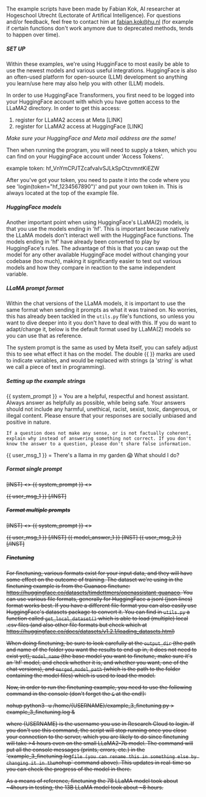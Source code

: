 The example scripts have been made by Fabian Kok, AI researcher at Hogeschool Utrecht (Lectorate of Artifical Intelligence). For questions and/or feedback, feel free to contact him at fabian.kok@hu.nl (for example if certain functions don't work anymore due to deprecated methods, tends to happen over time).

##### SET UP ########################################

Within these examples, we're using HugginFace to most easily be able
to use the newest models and various useful integrations. HuggingFace
is also an often-used platform for open-source (LLM) development so
anything you learn/use here may also help you with other (LLM) models.

In order to use HuggingFace Transformers, you first need to be logged
into your HuggingFace account with which you have gotten access to
the LLaMA2 directory. In order to get this access:

1) register for LLaMA2 access at Meta [LINK]
2) register for LLaMA2 access at HuggingFace [LINK]

*Make sure your HuggingFace and Meta mail address are the same!*

Then when running the program, you will need to supply a token, 
which you can find on your HuggingFace account under 'Access Tokens'.

example token: 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

After you've got your token, you need to paste it into the code where
you see 'login(token="hf_1234567890")' and put your own token in. This
is always located at the top of the example file.

##### HuggingFace models ########################################

Another important point when using HuggingFace's LLaMA(2) models,
is that you use the models ending in 'hf'. This is important because
natively the LLaMA models don't interact well with the HuggingFace
functions. The models ending in 'hf' have already been converted to
play by HuggingFace's rules. The advantage of this is that you can 
swap out the model for any other available HuggingFace model without
changing your codebase (too much), making it significantly easier to
test out various models and how they compare in reaction to the same
independent variable.

##### LLaMA prompt format ########################################

Within the chat versions of the LLaMA models, it is important to use
the same format when sending it prompts as what it was trained on.
No worries, this has already been tackled in the `utils.py` file's
functions, so unless you want to dive deeper into it you don't have 
to deal with this. If you do want to adapt/change it, below is the 
default format used by LLaMA(2) models so you can use that as reference.

The system prompt is the same as used by Meta itself, you can safely
adjust this to see what effect it has on the model. The double {{ }} 
marks are used to indicate variables, and would be replaced with strings
(a 'string' is what we call a piece of text in programming).

##### Setting up the example strings #####
{{ system_prompt }} = 
    You are a helpful, respectful and honest assistant. Always answer as helpfully as possible, while being safe.  Your answers should not include any harmful, unethical, racist, sexist, toxic, dangerous, or illegal content. Please ensure that your responses are socially unbiased and positive in nature.

    If a question does not make any sense, or is not factually coherent, explain why instead of answering something not correct. If you don't know the answer to a question, please don't share false information.

{{ user_msg_1 }} = There's a llama in my garden 😱 What should I do?

##### Format single prompt #####
<s>[INST] <<SYS>>
{{ system_prompt }}
<</SYS>>

{{ user_msg_1 }} [/INST]

##### Format multiple prompts ######
<s>[INST] <<SYS>>
{{ system_prompt }}
<</SYS>>

{{ user_msg_1 }} [/INST] {{ model_answer_1 }} </s><s>[INST] {{ user_msg_2 }} [/INST]

##### Finetuning ########################################

For finetuning, various formats exist for your input data, and they will have some effect on the outcome of training. The dataset we're using in the finetuning example is from the Guanaco finetune: https://huggingface.co/datasets/timdettmers/openassistant-guanaco. You can use various file formats, generally for HuggingFace a jsonl (json lines) format works best. If you have a different file format you can also easily use HuggingFace's datasets package to convert it. You can find in `utils.py` a function called `get_local_dataset()` which is able to load (multiple) local .csv files (and also other file formats but check which at https://huggingface.co/docs/datasets/v1.2.1/loading_datasets.html)

When doing finetuning, be sure to look carefully at the `output_dir` (the path and name of the folder you want the results to end up in, it does not need to exist yet), `model_name` (the base model you want to finetune, make sure it's an 'hf' model, and check whether it is, and whether you want, one of the chat versions), and `merged_model_path` (which is the path to the folder containing the model files) which is used to load the model.

Now, in order to run the finetuning example, you need to use the following command in the console (don't forget the `&` at the end!):

nohup python3 -u /home/{USERNAME}/example_3_finetuning.py > example_3_finetuning.log &

where {USERNAME} is the username you use in Research Cloud to login. If you don't use this command, the script will stop running once you close your connection to the server, which you are likely to do since finetuning will take >4 hours even on the small LLaMA2-7b model. The command will put all the console messages (prints, errors, etc.) in the 'example_3_finetuning.log` file (you can rename this in something else by changing it in the `nohup` command above). This updates in real-time so you can check the progress of the model in there.

As a means of reference, finetuning the 7B LLaMA model took about ~4hours in testing, the 13B LLaMA model took about ~8 hours.